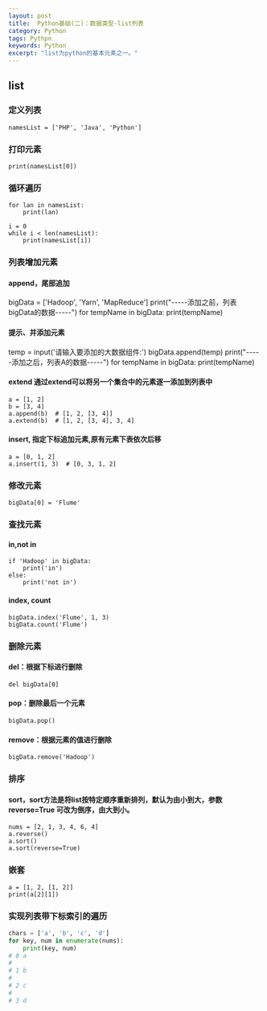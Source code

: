 ```yaml
---
layout: post
title:  Python基础(二)：数据类型-list列表
category: Python 
tags: Pythpn 
keywords: Python 
excerpt: "list为python的基本元素之一。"
---
```


## list

### 定义列表
`namesList = ['PHP', 'Java', 'Python']`

### 打印元素
`print(namesList[0])`

### 循环遍历
```
for lan in namesList:
    print(lan)

i = 0
while i < len(namesList):
    print(namesList[i])

```

### 列表增加元素
#### append，尾部追加
bigData = ['Hadoop', 'Yarn', 'MapReduce']
print("-----添加之前，列表bigData的数据-----")
for tempName in bigData:
    print(tempName)

#### 提示、并添加元素
temp = input('请输⼊要添加的大数据组件:')
bigData.append(temp)
print("-----添加之后，列表A的数据-----")
for tempName in bigData:
    print(tempName)

#### extend 通过extend可以将另⼀个集合中的元素逐⼀添加到列表中
```
a = [1, 2]
b = [3, 4]
a.append(b)  # [1, 2, [3, 4]]
a.extend(b)  # [1, 2, [3, 4], 3, 4]
```

#### insert, 指定下标追加元素,原有元素下表依次后移
```
a = [0, 1, 2]
a.insert(1, 3)  # [0, 3, 1, 2]
```

### 修改元素
`bigData[0] = 'Flume'`

### 查找元素
#### in,not in
```
if 'Hadoop' in bigData:
    print('in')
else:
    print('not in')
```

#### index, count
```
bigData.index('Flume', 1, 3)
bigData.count('Flume')
```
### 删除元素
#### del：根据下标进⾏删除
`del bigData[0]`

#### pop：删除最后⼀个元素
`bigData.pop()`

#### remove：根据元素的值进⾏删除
`bigData.remove('Hadoop')`

### 排序
#### sort，sort⽅法是将list按特定顺序重新排列，默认为由⼩到⼤，参数reverse=True 可改为倒序，由⼤到⼩。
```
nums = [2, 1, 3, 4, 6, 4]
a.reverse()
a.sort()
a.sort(reverse=True)
```

### 嵌套
```
a = [1, 2, [1, 2]]
print(a[2][1])
```

### 实现列表带下标索引的遍历
```python
chars = ['a', 'b', 'c', 'd']
for key, num in enumerate(nums):
    print(key, num)
# 0 a
#
# 1 b
#
# 2 c
#
# 3 d
```